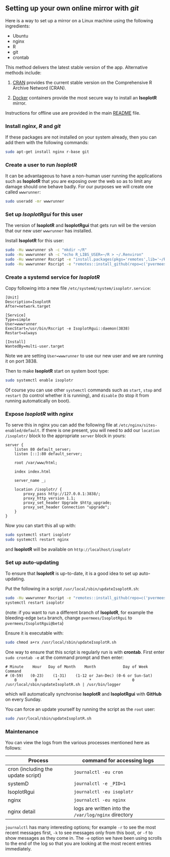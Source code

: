 ## Setting up your own online mirror with *git*

Here is a way to set up a mirror on a Linux machine using the
following ingredients:

- Ubuntu
- nginx
- R
- git
- crontab

This method delivers the latest stable version of the app. Alternative
methods include:

1. [CRAN](CRAN.md) provides the current stable version on the
Comprehensive R Archive Netword (CRAN).

2. [Docker](docker.md) containers provide the most secure way to
install an **IsoplotR** mirror.

Instructions for offline use are provided in the main
[README](../README.md) file.

### Install *nginx*, *R* and *git*

If these packages are not installed on your system already, then you
can add them with the following commands:

```sh
sudo apt-get install nginx r-base git
```

### Create a user to run *IsoplotR*

It can be advantageous to have a non-human user running the
applications such as **IsoplotR** that you are exposing over the web
so as to limit any damage should one behave badly. For our purposes we
will create one called `wwwrunner`:

```sh
sudo useradd -mr wwwrunner
```

### Set up *IsoplotRgui* for this user

The version of **IsoplotR** and **IsoplotRgui** that gets run will be
the version that our new user `wwwrunner` has installed.

Install **IsoplotR** for this user:

```sh
sudo -Hu wwwrunner sh -c "mkdir ~/R"
sudo -Hu wwwrunner sh -c "echo R_LIBS_USER=~/R > ~/.Renviron"
sudo -Hu wwwrunner Rscript -e "install.packages(pkgs='remotes',lib='~/R')"
sudo -Hu wwwrunner Rscript -e "remotes::install_github(repo=c('pvermees/IsoplotR','pvermees/IsoplotRgui'),lib='~/R')"
```

### Create a systemd service for *IsoplotR*

Copy following into a new file `/etc/systemd/system/isoplotr.service`:

```
[Unit]
Description=IsoplotR
After=network.target

[Service]
Type=simple
User=wwwrunner
ExecStart=/usr/bin/Rscript -e IsoplotRgui::daemon(3838)
Restart=always

[Install]
WantedBy=multi-user.target
```

Note we are setting `User=wwwrunner` to use our new user and we are
running it on port 3838.

Then to make **IsoplotR** start on system boot type:

```sh
sudo systemctl enable isoplotr
```

Of course you can use other `systemctl` commands such as `start`, `stop`
and `restart` (to control whether it is running), and `disable` (to stop it
from running automatically on boot).

### Expose *IsoplotR* with *nginx*

To serve this in nginx you can add the following file at
`/etc/nginx/sites-enabled/default`. If there is one present, you will
need to add our `location /isoplotr/` block to the appropriate
`server` block in yours:

```
server {
    listen 80 default_server;
    listen [::]:80 default_server;

    root /var/www/html;

    index index.html

    server_name _;

    location /isoplotr/ {
        proxy_pass http://127.0.0.1:3838/;
        proxy_http_version 1.1;
        proxy_set_header Upgrade $http_upgrade;
        proxy_set_header Connection "upgrade";
    }
}
```

Now you can start this all up with:

```sh
sudo systemctl start isoplotr
sudo systemctl restart nginx
```

and **IsoplotR** will be available on `http://localhost/isoplotr`

### Set up auto-updating

To ensure that **IsoplotR** is up-to-date, it is a good idea to set up
auto-updating.

Put the following in a script `/usr/local/sbin/updateIsoplotR.sh`:

```sh
sudo -Hu wwwrunner Rscript -e "remotes::install_github(repo=c('pvermees/IsoplotR','pvermees/IsoplotRgui'),force=TRUE,lib='~/R')"
systemctl restart isoplotr
```
 
 (note: if you want to run a different branch of **IsoplotR**, for example
 the bleeding-edge `beta` branch, change `pvermees/IsoplotRgui` to
 `pvermees/IsoplotRgui@beta`)

Ensure it is executable with:

```sh
sudo chmod a+rx /usr/local/sbin/updateIsoplotR.sh
```

One way to ensure that this script is regularly run is with **crontab**. First enter `sudo crontab -e` at the command prompt and then enter:

```
# Minute    Hour   Day of Month    Month            Day of Week           Command
# (0-59)   (0-23)    (1-31)    (1-12 or Jan-Dec) (0-6 or Sun-Sat)
    0        0         *             *                  0        /usr/local/sbin/updateIsoplotR.sh | /usr/bin/logger
```

which will automatically synchronise **IsoplotR** and **IsoplotRgui** with **GitHub** on every Sunday.

You can force an update yourself by running the script as the `root` user:

```sh
sudo /usr/local/sbin/updateIsoplotR.sh
```

### Maintenance

You can view the logs from the various processes mentioned here
as follows:

Process | command for accessing logs
-----|-----
cron (including the update script) | `journalctl -eu cron`
systemD | `journalctl -e _PID=1`
IsoplotRgui | `journalctl -eu isoplotr`
nginx | `journalctl -eu nginx`
nginx detail | logs are written into the `/var/log/nginx` directory

`journalctl` has many interesting options; for example `-r` to see
the most recent messages first, `-k` to see messages only from this
boot, or `-f` to show messages as they come in. The `-e` option
we have been using scrolls to the end of the log so that you are
looking at the most recent entries immediately.
